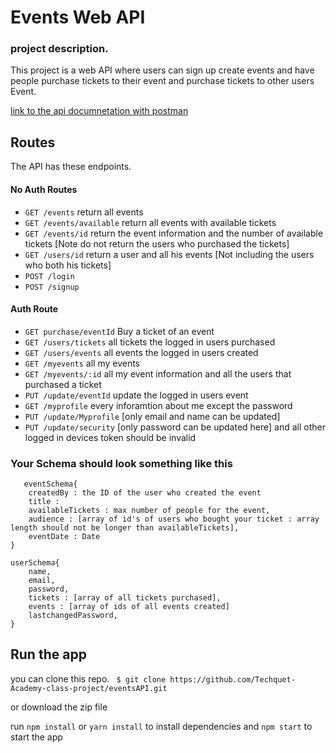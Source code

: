 # Events Web API

### project description.
This project is a web API where users can sign up create events and have people purchase tickets to their event and purchase tickets to other users Event.    

[link to the api documnetation with postman](https://documenter.getpostman.com/view/10653175/2s9Xy2QXg3)
## Routes

The API has these endpoints.

#### No Auth Routes

- `GET /events` return all events
- `GET /events/available` return all events with available tickets
- `GET /events/id` return the event information and the number of available tickets [Note do not return the users who purchased the tickets]
- `GET /users/id` return a user and all his events [Not including the users who both his tickets]
- `POST /login`
- `POST /signup`

#### Auth Route

- `GET purchase/eventId` Buy a ticket of an event
- `GET /users/tickets` all tickets the logged in users purchased
- `GET /users/events` all events the logged in users created
- `GET /myevents` all my events
- `GET /myevents/:id` all my event information and all the users that purchased a ticket
- `PUT /update/eventId` update the logged in users event
- `GET /myprofile` every inforamtion about me except the password
- `PUT /update/Myprofile` [only email and name can be updated]
- `PUT /update/security` [only password can be updated here] and all other logged in devices token should be invalid

### Your Schema should look something like this

```
   eventSchema{
    createdBy : the ID of the user who created the event
    title :
    availableTickets : max number of people for the event,
    audience : [array of id's of users who bought your ticket : array length should not be longer than availableTickets],
    eventDate : Date
}

userSchema{
    name,
    email,
    password,
    tickets : [array of all tickets purchased],
    events : [array of ids of all events created]
    lastchangedPassword,
}
```

## Run the app

you can clone this repo.
   ` $ git clone https://github.com/Techquet-Academy-class-project/eventsAPI.git`

or download the zip file

run ` npm install ` or ` yarn install ` to install dependencies and ` npm start ` to start the app

